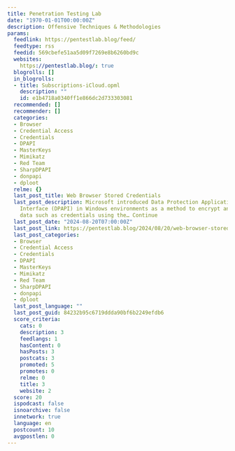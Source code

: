 ```yaml
---
title: Penetration Testing Lab
date: "1970-01-01T00:00:00Z"
description: Offensive Techniques & Methodologies
params:
  feedlink: https://pentestlab.blog/feed/
  feedtype: rss
  feedid: 569cbefe51aa5d09f7269e8b6260bd9c
  websites:
    https://pentestlab.blog/: true
  blogrolls: []
  in_blogrolls:
  - title: Subscriptions-iCloud.opml
    description: ""
    id: e1b4718a0340ff1e866dc2d733303081
  recommended: []
  recommender: []
  categories:
  - Browser
  - Credential Access
  - Credentials
  - DPAPI
  - MasterKeys
  - Mimikatz
  - Red Team
  - SharpDPAPI
  - donpapi
  - dploot
  relme: {}
  last_post_title: Web Browser Stored Credentials
  last_post_description: Microsoft introduced Data Protection Application Programming
    Interface (DPAPI) in Windows environments as a method to encrypt and decrypt sensitive
    data such as credentials using the… Continue
  last_post_date: "2024-08-20T07:00:00Z"
  last_post_link: https://pentestlab.blog/2024/08/20/web-browser-stored-credentials/
  last_post_categories:
  - Browser
  - Credential Access
  - Credentials
  - DPAPI
  - MasterKeys
  - Mimikatz
  - Red Team
  - SharpDPAPI
  - donpapi
  - dploot
  last_post_language: ""
  last_post_guid: 84232b95c6719ddda90bf6b2249efdb6
  score_criteria:
    cats: 0
    description: 3
    feedlangs: 1
    hasContent: 0
    hasPosts: 3
    postcats: 3
    promoted: 5
    promotes: 0
    relme: 0
    title: 3
    website: 2
  score: 20
  ispodcast: false
  isnoarchive: false
  innetwork: true
  language: en
  postcount: 10
  avgpostlen: 0
---
```

